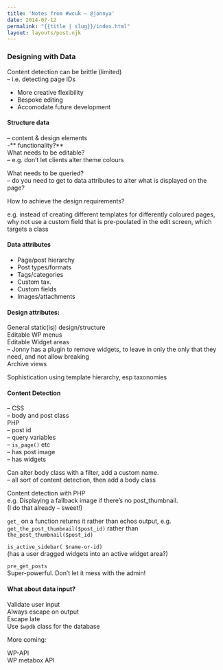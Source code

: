 ```yaml
---
title: 'Notes from #wcuk – @jonnya'
date: 2014-07-12
permalink: "{{title | slug}}/index.html"
layout: layouts/post.njk
---
```

### Designing with Data

Content detection can be brittle (limited)  
&#8211; i.e. detecting page IDs

  * More creative flexibility
  * Bespoke editing
  * Accomodate future development

#### Structure data

&#8211; content & design elements  
-\*\* functionality?\*\*  
What needs to be editable?  
&#8211; e.g. don&#8217;t let clients alter theme colours

What needs to be queried?  
&#8211; do you need to get to data attributes to alter what is displayed on the page?

How to achieve the design requirements?

e.g. instead of creating different templates for differently coloured pages, why not use a custom field that is pre-poulated in the edit screen, which targets a class

#### Data attributes

  * Page/post hierarchy
  * Post types/formats
  * Tags/categories
  * Custom tax.
  * Custom fields
  * Images/attachments

#### Design attributes:

General static(isj) design/structure  
Editable WP menus  
Editable Widget areas  
&#8211; Jonny has a plugin to remove widgets, to leave in only the only that they need, and not allow breaking  
Archive views

Sophistication using template hierarchy, esp taxonomies

#### Content Detection

&#8211; CSS  
&#8211; body and post class  
PHP  
&#8211; post id  
&#8211; query variables  
&#8211; `is_page()` etc  
&#8211; has post image  
&#8211; has widgets

Can alter body class with a filter, add a custom name.  
&#8211; all sort of content detection, then add a body class

Content detection with PHP  
e.g. Displaying a fallback image if there&#8217;s no post_thumbnail.  
(I do that already &#8211; sweet!)

`get_` on a function returns it rather than echos output, e.g. `get_the_post_thumbnail($post_id)` rather than `the_post_thumbnail($post_id)`

`is_active_sidebar( $name-or-id)`  
(has a user dragged widgets into an active widget area?)

`pre_get_posts`  
Super-powerful. Don&#8217;t let it mess with the admin!

#### What about data input?

Validate user input  
Always escape on output  
Escape late  
Use `$wpdb` class for the database

More coming:

WP-API  
WP metabox API